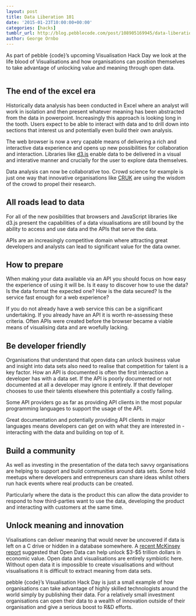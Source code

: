 ```yaml
---
layout: post
title: Data Liberation 101
date: '2015-01-23T10:00:00+00:00'
categories: [hacks]
tumblr_url: http://blog.pebblecode.com/post/108905169945/data-liberation-101
author: George Ornbo
---
```

<p>As part of pebble {code}&rsquo;s upcoming Visualisation Hack Day we look at the life blood of Visualisations and how organisations can position themselves to take advantage of unlocking value and meaning through open data.</p>

<p><img src="https://31.media.tumblr.com/0f02de3de2e1172d1ef56dd039e34040/tumblr_inline_nihhiiN8BU1qz7kgs.png" alt=""/></p>

<h2>The end of the excel era</h2>

<p>Historically data analysis has been conducted in Excel where an analyst will work in isolation and then present whatever meaning has been abstracted from the data in powerpoint. Increasingly this approach is looking long in the tooth. Users expect to be able to interact with data and to drill down into sections that interest us and potentially even build their own analysis.</p>

<p>The web browser is now a very capable means of delivering a rich and interactive data experience and opens up new possibilities for collaboration and interaction. Libraries like <a href="http://d3js.org/">d3.js</a> enable data to be delivered in a visual and interative manner and crucially for the user to explore data themselves.</p>

<p>Data analysis can now be collaborative too. Crowd science for example is just one way that innovative organisations like <a href="http://www.cancerresearchuk.org/">CRUK</a> are using the wisdom of the crowd to propel their research.</p>

<h2>All roads lead to data</h2>

<p>For all of the new posibilities that browsers and JavaScript libraries like d3.js present the capabilities of a data visualisations are still bound by the ability to access and use data and the APIs that serve the data.</p>

<p>APIs are an increasingly competitive domain where attracting great developers and analysts can lead to significant value for the data owner.</p>

<h2>How to prepare</h2>

<p>When making your data available via an API you should focus on how easy the experience of using it will be. Is it easy to discover how to use the data? Is the data format the expected one? How is the data secured? Is the service fast enough for a web experience?</p>

<p>If you do not already have a web service this can be a significant undertaking. If you already have an API it is worth re-assessing these criteria. Often APIs were created before the browser became a viable means of visualising data and are woefully lacking.</p>

<h2>Be developer friendly</h2>

<p>Organisations that understand that open data can unlock business value and insight into data sets also need to realise that competition for talent is a key factor. How an API is documented is often the first interaction a developer has with a data set. If the API is poorly documented or not documented at all a developer may ignore it entirely. If that developer chooses to use their talents elsewhere this potentially a costly failing.</p>

<p>Some API providers go as far as providing API clients in the most popular programming languages to support the usage of the API.</p>

<p>Great documentation and potentially providing API clients in major languages means developers can get on with what they are interested in - interacting with the data and building on top of it.</p>

<h2>Build a community</h2>

<p>As well as investing in the presentation of the data tech savvy organisations are helping to support and build communities around data sets. Some hold meetups where developers and entrepreneurs can share ideas whilst others run hack events where real products can be created.</p>

<p>Particularly where the data is the product this can allow the data provider to respond to how third-parties want to use the data, developing the product and interacting with customers at the same time.</p>

<h2>Unlock meaning and innovation</h2>

<p>Visalisations can deliver meaning that would never be uncovered if data is left on a C drive or hidden in a database somewhere. A <a href="http://www.mckinsey.com/insights/business_technology/open_data_unlocking_innovation_and_performance_with_liquid_information">recent McKinsey report</a> suggested that Open Data can help unlock $3-$5 trillion dollars in economic value. Open data and visualisations are entirely symbiotic here. Without open data it is impossible to create visualisations and without visualisations it is difficult to extract meaning from data sets.</p>

<p>pebble {code}&rsquo;s Visualisation Hack Day is just a small example of how organisations can take advantage of highly skilled technologists around the world simply by publishing their data. For a relatively small investment organisations can open their data to a wealth of innovation outside of their organisation and give a serious boost to R&amp;D efforts.</p>
